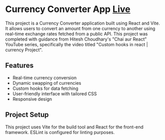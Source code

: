 # Currency Converter App [Live](https://currency-converter-byhimanshu.vercel.app/)

This project is a Currency Converter application built using React and Vite. It allows users to convert an amount from one currency to another using real-time exchange rates fetched from a public API. This project was completed with guidance from Hitesh Choudhary's "Chai aur React" YouTube series, specifically the video titled "Custom hooks in react | currency Project".

## Features

- Real-time currency conversion
- Dynamic swapping of currencies
- Custom hooks for data fetching
- User-friendly interface with tailored CSS
- Responsive design

## Project Setup

This project uses Vite for the build tool and React for the front-end framework. ESLint is configured for linting purposes.





